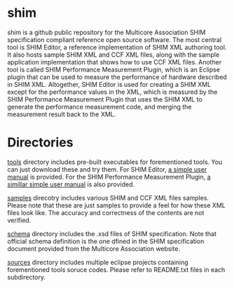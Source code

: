 # shim

shim is a github public repository for the Multicore Association SHIM specification compliant reference open source software. The most central tool is SHIM Editor, a reference implementation of SHIM XML authoring tool. It also hosts sample SHIM XML and CCF XML files, along with the sample application implementation that shows how to use CCF XML files. Another tool is called SHIM Performance Measurement Plugin, which is an Eclipse plugin that can be used to measure the performance of hardware described in SHIM XML. Altogether, SHIM Editor is used for creating a SHIM XML except for the performance values in the XML, which is measured by the SHIM Performance Measurement Plugin that uses the SHIM XML to generate the performance measurement code, and merging the measurement result back to the XML.

# Directories

[tools](https://github.com/openshim/shim/tree/master/tools) directory includes pre-built executables for forementioned tools. You can just download these and try them. For SHIM Editor, [a simple user manual](https://github.com/openshim/shim/blob/master/tools/shim-editor/docs/SHIMEditor_UsersManual.md) is provided. For the SHIM Performance Measurement Plugin,  [a simillar simple user manual](https://github.com/openshim/shim/tree/master/tools/shim_performance_measurement_plugin/doc) is also provided.

[samples](https://github.com/openshim/shim/tree/master/samples) direcotry includes various SHIM and CCF XML files samples. Please note that these are just samples to provide a feel for how these XML files look like. The accuracy and correctness of the contents are not verified.

[schema](https://github.com/openshim/shim/tree/master/schema) directory includes the .xsd files of SHIM specification. Note that official schema definition is the one dfined in the SHIM specification document provided from the Multicore Association website.

[sources](https://github.com/openshim/shim/tree/master/sources) directory includes multiple eclipse projects containing forementioned tools soruce codes. Please refer to README.txt files in each subdirectory.

